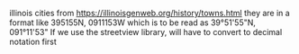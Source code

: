 illinois cities from https://illinoisgenweb.org/history/towns.html
they are in a format like 395155N, 0911153W which is to be read as 39°51'55"N, 091°11'53"
If we use the streetview library, will have to convert to decimal notation first

